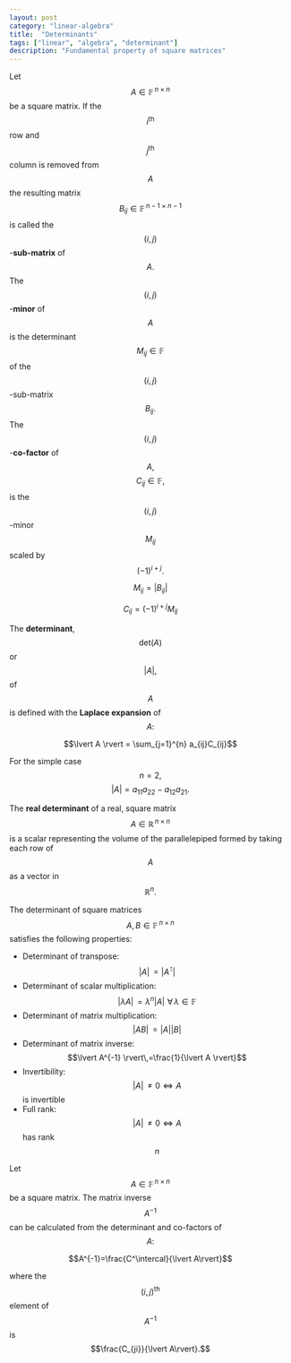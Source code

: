 ```yaml
---
layout: post
category: "linear-algebra"
title:  "Determinants"
tags: ["linear", "algebra", "determinant"]
description: "Fundamental property of square matrices"
---
```


Let $$A\in\mathbb{F}^{\,n\times n}$$ be a square matrix. If the $$i^{\mathrm{th}}$$ row and $$j^{\mathrm{th}}$$ column is removed from $$A$$ the resulting matrix $$B_{ij} \in \mathbb{F}^{\,n-1\times n-1}$$ is called the $$(i,j)$$-**sub-matrix** of $$A.$$ The $$(i,j)$$-**minor** of $$A$$ is the determinant $$M_{ij}\in\mathbb{F}$$ of the $$(i,j)$$-sub-matrix $$B_{ij}.$$ The $$(i,j)$$-**co-factor** of $$A,$$ $$C_{ij}\in\mathbb{F},$$ is the $$(i,j)$$-minor $$M_{ij}$$ scaled by $$(-1)^{i+j}.$$

$$M_{ij} = \lvert B_{ij}\rvert$$

$$C_{ij} = (-1)^{i+j}M_{ij}$$

The **determinant**, $$\mathrm{det}(A)$$ or $$\lvert A\rvert,$$ of $$A$$ is defined with the **Laplace expansion** of $$A:$$

$$\lvert A \rvert = \sum_{j=1}^{n} a_{ij}C_{ij}$$

For the simple case $$n=2,$$ $$\lvert A \rvert = a_{11}a_{22}-a_{12}a_{21}.$$

The **real determinant** of a real, square matrix $$A\in\mathbb{R}^{\,n\times n}$$ is a scalar representing the volume of the parallelepiped formed by taking each row of $$A$$ as a vector in $$\mathbb{R}^n.$$

The determinant of square matrices $$A,B\in\mathbb{F}^{\,n\times n}$$ satisfies the following properties:
- Determinant of transpose: $$\lvert A \rvert\,= \lvert A^\intercal \rvert$$
- Determinant of scalar multiplication: $$\lvert \lambda A \rvert\,= \lambda^n\lvert A \rvert\,\,\forall\,\lambda\in\mathbb{F}$$
- Determinant of matrix multiplication: $$\lvert AB \rvert\,= \lvert A \rvert \lvert B \rvert$$
- Determinant of matrix inverse: $$\lvert A^{-1} \rvert\,=\frac{1}{\lvert A \rvert}$$
- Invertibility: $$\lvert A \rvert \,\neq 0 \Leftrightarrow A$$ is invertible
- Full rank: $$\lvert A \rvert \,\neq 0 \Leftrightarrow A$$ has rank $$n$$

Let $$A\in\mathbb{F}^{\,n\times n}$$ be a square matrix. The matrix inverse $$A^{-1}$$ can be calculated from the determinant and co-factors of $$A:$$

$$A^{-1}=\frac{C^\intercal}{\lvert A\rvert}$$

where the $$(i,j)^{\mathrm{th}}$$ element of $$A^{-1}$$ is $$\frac{C_{ji}}{\lvert A\rvert}.$$
